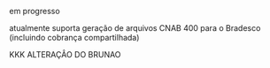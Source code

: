 em progresso

atualmente suporta geração de arquivos CNAB 400 para o Bradesco (incluindo cobrança compartilhada)


KKK ALTERAÇÂO DO BRUNAO
